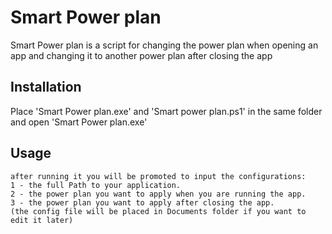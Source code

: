 # Smart Power plan
Smart Power plan is a script for changing the power plan when opening an app and changing it to another power plan after closing the app 

## Installation


Place 'Smart Power plan.exe' and 'Smart power plan.ps1' in the same folder and open 'Smart Power plan.exe'
## Usage
````
after running it you will be promoted to input the configurations:
1 - the full Path to your application.
2 - the power plan you want to apply when you are running the app.
3 - the power plan you want to apply after closing the app.
(the config file will be placed in Documents folder if you want to edit it later)
